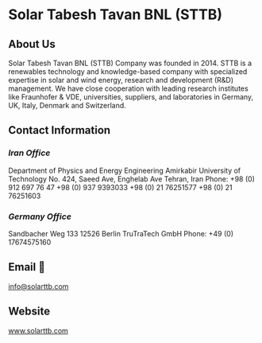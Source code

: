 # Solar Tabesh Tavan BNL (STTB) 

## About Us

Solar Tabesh Tavan BNL (STTB) Company was founded in 2014. STTB is a renewables technology and knowledge-based company with specialized expertise in solar and wind energy, research and development (R&D) management.
We have close cooperation with leading research institutes like Fraunhofer & VDE, universities, suppliers, and laboratories in Germany, UK, Italy, Denmark and Switzerland.

## Contact Information

### *Iran Office*

Department of Physics and Energy Engineering
Amirkabir University of Technology
No. 424, Saeed Ave, Enghelab Ave
Tehran, Iran
Phone:
+98 (0) 912 697 76 47
+98 (0) 937 9393033
+98 (0) 21 76251577
+98 (0) 21 76251603

### *Germany Office*

Sandbacher Weg 133
12526 Berlin
TruTraTech GmbH
Phone:
+49 (0) 17674575160

## Email 📧
info@solarttb.com
## Website 
www.solarttb.com
